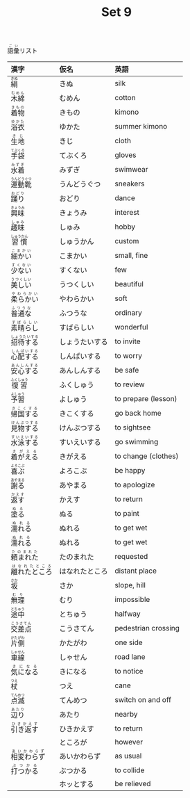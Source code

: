 ﻿---
layout: default
title: Set 9
parent: N4 Vocabulary List
grand_parent: <ruby>語彙<rt>ごい</rt></ruby> Vocabulary
nav_order: 9
---

<ruby>語彙<rt>ごい</rt></ruby>リスト

| 漢字															| 仮名				| 英語						|
|:--------------------------------------------------------------|:------------------|:--------------------------|
| <ruby>	絹			<rt>	きぬ				</rt></ruby>	| きぬ				| silk						|
| <ruby>	木綿			<rt>	むめん			</rt></ruby>	| むめん				| cotton					|
| <ruby>	着物			<rt>	きもの			</rt></ruby>	| きもの				| kimono					|
| <ruby>	浴衣			<rt>	ゆかた			</rt></ruby>	| ゆかた				| summer kimono				|
| <ruby>	生地			<rt>	きじ				</rt></ruby>	| きじ				| cloth						|
| <ruby>	手袋			<rt>	てぶくろ			</rt></ruby>	| てぶくろ			| gloves					|
| <ruby>	水着			<rt>	みずぎ			</rt></ruby>	| みずぎ				| swimwear					|
| <ruby>	運動靴		<rt>	うんどうぐつ		</rt></ruby>	| うんどうぐつ		| sneakers					|
| <ruby>	踊り			<rt>	おどり			</rt></ruby>	| おどり				| dance						|
| <ruby>	興味			<rt>	きょうみ			</rt></ruby>	| きょうみ			| interest					|
| <ruby>	趣味			<rt>	しゅみ			</rt></ruby>	| しゅみ				| hobby						|
| <ruby>	習慣			<rt>	しゅうかん		</rt></ruby>	| しゅうかん			| custom					|
| <ruby>	細かい		<rt>	こまかい			</rt></ruby>	| こまかい			| small, fine				|
| <ruby>	少ない		<rt>	すくない			</rt></ruby>	| すくない			| few						|
| <ruby>	美しい		<rt>	うつくしい		</rt></ruby>	| うつくしい			| beautiful					|
| <ruby>	柔らかい		<rt>	やわらかい		</rt></ruby>	| やわらかい			| soft						|
| <ruby>	普通な		<rt>	ふつうな			</rt></ruby>	| ふつうな			| ordinary					|
| <ruby>	素晴らし		<rt>	すばらしい		</rt></ruby>	| すばらしい			| wonderful					|
| <ruby>	招待する		<rt>	しょうたいする	</rt></ruby>	| しょうたいする		| to invite					|
| <ruby>	心配する		<rt>	しんぱいする		</rt></ruby>	| しんぱいする		| to worry					|
| <ruby>	安心する		<rt>	あんしんする		</rt></ruby>	| あんしんする		| be safe					|
| <ruby>	復習			<rt>	ふくしゅう		</rt></ruby>	| ふくしゅう			| to review					|
| <ruby>	予習			<rt>	よしゅう			</rt></ruby>	| よしゅう			| to prepare (lesson)		|
| <ruby>	帰国する		<rt>	きこくする		</rt></ruby>	| きこくする			| go back home				|
| <ruby>	見物する		<rt>	けんぶつする		</rt></ruby>	| けんぶつする		| to sightsee				|
| <ruby>	水泳する		<rt>	すいえいする		</rt></ruby>	| すいえいする		| go swimming				|
| <ruby>	着がえる		<rt>	きがえる			</rt></ruby>	| きがえる			| to change (clothes)		|
| <ruby>	喜ぶ			<rt>	よろこぶ			</rt></ruby>	| よろこぶ			| be happy					|
| <ruby>	謝る			<rt>	あやまる			</rt></ruby>	| あやまる			| to apologize				|
| <ruby>	返す			<rt>	かえす			</rt></ruby>	| かえす				| to return					|
| <ruby>	塗る			<rt>	ぬる				</rt></ruby>	| ぬる				| to paint					|
| <ruby>	濡れる		<rt>	ぬれる			</rt></ruby>	| ぬれる				| to get wet				|
| <ruby>	濡れる		<rt>	ぬれる			</rt></ruby>	| ぬれる				| to get wet				|
| <ruby>	頼まれた		<rt>	たのまれた		</rt></ruby>	| たのまれた			| requested					|
| <ruby>	離れたところ	<rt>	はなれたところ	</rt></ruby>	| はなれたところ		| distant place				|
| <ruby>	坂			<rt>	さか				</rt></ruby>	| さか				| slope, hill				|
| <ruby>	無理			<rt>	むり				</rt></ruby>	| むり				| impossible				|
| <ruby>	途中			<rt>	とちゅう			</rt></ruby>	| とちゅう			| halfway					|
| <ruby>	交差点		<rt>	こうさてん		</rt></ruby>	| こうさてん			| pedestrian crossing		|
| <ruby>	片側			<rt>	かたがわ			</rt></ruby>	| かたがわ			| one side					|
| <ruby>	車線			<rt>	しゃせん			</rt></ruby>	| しゃせん			| road lane					|
| <ruby>	気になる		<rt>	きになる			</rt></ruby>	| きになる			| to notice					|
| <ruby>	杖			<rt>	つえ				</rt></ruby>	| つえ				| cane						|
| <ruby>	点滅			<rt>	てんめつ			</rt></ruby>	| てんめつ			| switch on and off			|
| <ruby>	辺り			<rt>	あたり			</rt></ruby>	| あたり				| nearby					|
| <ruby>	引き返す		<rt>	ひきかえす		</rt></ruby>	| ひきかえす			| to return					|
|																| ところが			| however					|
| <ruby>	相変わらず	<rt>	あいかわらず		</rt></ruby>	| あいかわらず		| as usual					|
| <ruby>	打つかる		<rt>	ぶつかる			</rt></ruby>	| ぶつかる			| to collide				|
|																| ホッとする			| be relieved				|